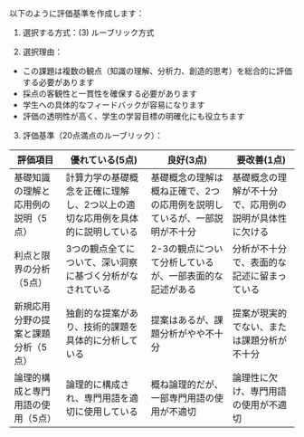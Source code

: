 以下のように評価基準を作成します：

1. 選択する方式：(3) ルーブリック方式

2. 選択理由：
- この課題は複数の観点（知識の理解、分析力、創造的思考）を総合的に評価する必要があります
- 採点の客観性と一貫性を確保する必要があります
- 学生への具体的なフィードバックが容易になります
- 評価の透明性が高く、学生の学習目標の明確化にも役立ちます

3. 評価基準（20点満点のルーブリック）：

| 評価項目 | 優れている(5点) | 良好(3点) | 要改善(1点) |
|---------|----------------|-----------|------------|
| 基礎知識の理解と応用例の説明（5点） | 計算力学の基礎概念を正確に理解し、2つ以上の適切な応用例を具体的に説明している | 基礎概念の理解は概ね正確で、2つの応用例を説明しているが、一部説明が不十分 | 基礎概念の理解が不十分で、応用例の説明が具体性に欠ける |
| 利点と限界の分析（5点） | 3つの観点全てについて、深い洞察に基づく分析がなされている | 2-3の観点について分析しているが、一部表面的な記述がある | 分析が不十分で、表面的な記述に留まっている |
| 新規応用分野の提案と課題分析（5点） | 独創的な提案があり、技術的課題を具体的に分析している | 提案はあるが、課題分析がやや不十分 | 提案が現実的でない、または課題分析が不十分 |
| 論理的構成と専門用語の使用（5点） | 論理的に構成され、専門用語を適切に使用している | 概ね論理的だが、一部専門用語の使用が不適切 | 論理性に欠け、専門用語の使用が不適切 |